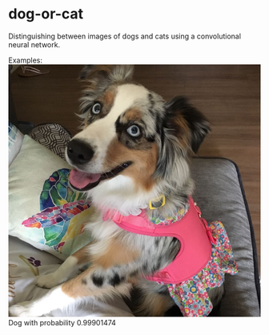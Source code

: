 # dog-or-cat
Distinguishing between images of dogs and cats using a convolutional neural network.

Examples:
![alt text](datasets/example_set/examples/tesla_4.jpg)
Dog with probability 0.99901474
